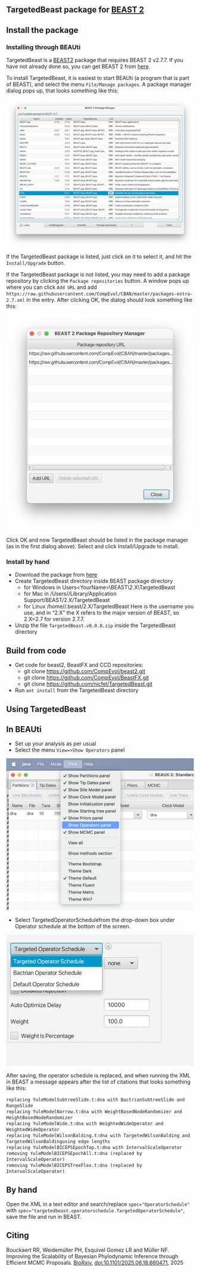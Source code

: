 ## TargetedBeast package for [BEAST 2](https://beast2.org)


## Install the package

### Installing through BEAUti

TargetedBeast is a [BEAST2](http://beast2.org) package that requires BEAST 2 v2.7.7.
If you have not already done so, you can get BEAST 2 from [here](http://beast2.org).

To install TargetedBeast, it is easiest to start BEAUti (a program that is part of BEAST), and select the menu `File/Manage packages`. A package manager dialog pops up, that looks something like this:

![Package Manager](https://github.com/CompEvol/CCD/raw/master/doc/package_repos.png)

If the TargetedBeast package is listed, just click on it to select it, and hit the `Install/Upgrade` button.

If the TargetedBeast package is not listed, you may need to add a package repository by clicking the `Package repositories` button. A window pops up where you can click `Add URL` and add `https://raw.githubusercontent.com/CompEvol/CBAN/master/packages-extra-2.7.xml` in the entry. After clicking OK, the dialog should look something like this:

![Package Repositories](https://github.com/CompEvol/CCD/raw/master/doc/package_repos0.png)

Click OK and now TargetedBeast should be listed in the package manager (as in the first dialog above). Select and click Install/Upgrade to install.

### Install by hand

* Download the package from [here](https://github.com/nicfel/targetedbeast/releases/download/v.1.0.0/TargetedBeast.v1.0.0.zip)
* Create TargetedBeast directory inside BEAST package directory
  * for Windows in Users\<YourName>\BEAST\2.X\TargetedBeast
  * for Mac in /Users/<YourName>\/Library/Application Support/BEAST/2.X/TargetedBeast
  * for Linux /home/<YourName>/.beast/2.X/TargetedBeast
  Here <YourName> is the username you use, and in “2.X” the X refers to the major version of BEAST, so 2.X=2.7 for version 2.7.7.
* Unzip the file `TargetedBeast.v0.0.8.zip` inside the TargetedBeast directory

## Build from code

* Get code for beast2, BeastFX and CCD repositories:
  * git clone https://github.com/CompEvol/beast2.git
  * git clone https://github.com/CompEvol/BeastFX.git
  * git clone https://github.com/nicfel/TargetedBeast.git
* Run `ant install` from the TargetedBeast directory
  


## Using TargetedBeast

## In BEAUti

* Set up your analysis as per usual
* Select the menu `View=>Show Operators` panel

![Show operators](https://github.com/nicfel/targetedbeast/raw/main/doc/show-operators.png)


* Select TargetedOperatorSchedulefrom the drop-down box under Operator schedule at the bottom of the screen.

![Select targeted schedule](https://github.com/nicfel/targetedbeast/raw/main/doc/select-targeted-schedule.png)

After saving, the operator schedule is replaced, and when running the XML in BEAST a message appears after the list of citations that looks something like this:

```
replacing YuleModelSubtreeSlide.t:dna with BactrianSubtreeSlide and RangeSlide
replacing YuleModelNarrow.t:dna with WeightBasedNodeRandomizer and HeightBasedNodeRandomizer
replacing YuleModelWide.t:dna with WeightedWideOperator and WeightedWideOperator
replacing YuleModelWilsonBalding.t:dna with TargetedWilsonBalding and TargetedWilsonBaldingusing edge lengths
replacing YuleModelBICEPSEpochTop.t:dna with IntervalScaleOperator
removing YuleModelBICEPSEpochAll.t:dna (replaced by IntervalScaleOperator)
removing YuleModelBICEPSTreeFlex.t:dna (replaced by IntervalScaleOperator)
```

## By hand

Open the XML in a text editor and search/replace `spec="OperatorSchedule"` with `spec="targetedbeast.operatorschedule.TargetedOperatorSchedule"`, save the file and run in BEAST.



## Citing

Bouckaert RR, Weidemüller PH, Esquivel Gomez LR and Müller NF.
Improving the Scalability of Bayesian Phylodynamic Inference through Efficient MCMC Proposals.
[BioRxiv](https://www.biorxiv.org/content/10.1101/2025.06.18.660471v1),
[doi:10.1101/2025.06.18.660471](https://doi.org/10.1101/2025.06.18.660471),
2025
